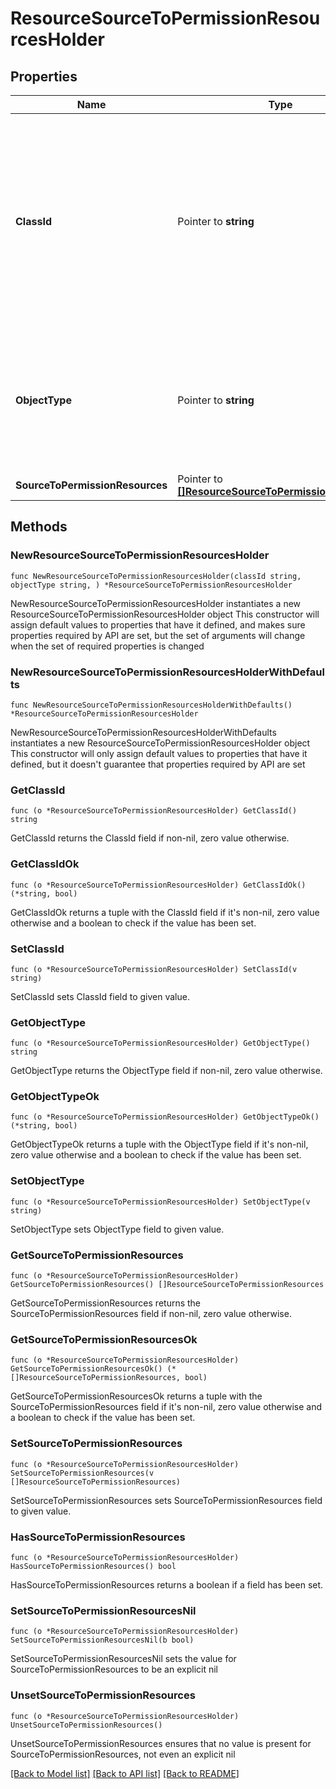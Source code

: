 # ResourceSourceToPermissionResourcesHolder

## Properties

Name | Type | Description | Notes
------------ | ------------- | ------------- | -------------
**ClassId** | Pointer to **string** | The fully-qualified name of the instantiated, concrete type. This property is used as a discriminator to identify the type of the payload when marshaling and unmarshaling data. | [default to "resource.SourceToPermissionResourcesHolder"]
**ObjectType** | Pointer to **string** | The fully-qualified name of the instantiated, concrete type. The value should be the same as the &#39;ClassId&#39; property. | [default to "resource.SourceToPermissionResourcesHolder"]
**SourceToPermissionResources** | Pointer to [**[]ResourceSourceToPermissionResources**](ResourceSourceToPermissionResources.md) |  | [optional] 

## Methods

### NewResourceSourceToPermissionResourcesHolder

`func NewResourceSourceToPermissionResourcesHolder(classId string, objectType string, ) *ResourceSourceToPermissionResourcesHolder`

NewResourceSourceToPermissionResourcesHolder instantiates a new ResourceSourceToPermissionResourcesHolder object
This constructor will assign default values to properties that have it defined,
and makes sure properties required by API are set, but the set of arguments
will change when the set of required properties is changed

### NewResourceSourceToPermissionResourcesHolderWithDefaults

`func NewResourceSourceToPermissionResourcesHolderWithDefaults() *ResourceSourceToPermissionResourcesHolder`

NewResourceSourceToPermissionResourcesHolderWithDefaults instantiates a new ResourceSourceToPermissionResourcesHolder object
This constructor will only assign default values to properties that have it defined,
but it doesn't guarantee that properties required by API are set

### GetClassId

`func (o *ResourceSourceToPermissionResourcesHolder) GetClassId() string`

GetClassId returns the ClassId field if non-nil, zero value otherwise.

### GetClassIdOk

`func (o *ResourceSourceToPermissionResourcesHolder) GetClassIdOk() (*string, bool)`

GetClassIdOk returns a tuple with the ClassId field if it's non-nil, zero value otherwise
and a boolean to check if the value has been set.

### SetClassId

`func (o *ResourceSourceToPermissionResourcesHolder) SetClassId(v string)`

SetClassId sets ClassId field to given value.


### GetObjectType

`func (o *ResourceSourceToPermissionResourcesHolder) GetObjectType() string`

GetObjectType returns the ObjectType field if non-nil, zero value otherwise.

### GetObjectTypeOk

`func (o *ResourceSourceToPermissionResourcesHolder) GetObjectTypeOk() (*string, bool)`

GetObjectTypeOk returns a tuple with the ObjectType field if it's non-nil, zero value otherwise
and a boolean to check if the value has been set.

### SetObjectType

`func (o *ResourceSourceToPermissionResourcesHolder) SetObjectType(v string)`

SetObjectType sets ObjectType field to given value.


### GetSourceToPermissionResources

`func (o *ResourceSourceToPermissionResourcesHolder) GetSourceToPermissionResources() []ResourceSourceToPermissionResources`

GetSourceToPermissionResources returns the SourceToPermissionResources field if non-nil, zero value otherwise.

### GetSourceToPermissionResourcesOk

`func (o *ResourceSourceToPermissionResourcesHolder) GetSourceToPermissionResourcesOk() (*[]ResourceSourceToPermissionResources, bool)`

GetSourceToPermissionResourcesOk returns a tuple with the SourceToPermissionResources field if it's non-nil, zero value otherwise
and a boolean to check if the value has been set.

### SetSourceToPermissionResources

`func (o *ResourceSourceToPermissionResourcesHolder) SetSourceToPermissionResources(v []ResourceSourceToPermissionResources)`

SetSourceToPermissionResources sets SourceToPermissionResources field to given value.

### HasSourceToPermissionResources

`func (o *ResourceSourceToPermissionResourcesHolder) HasSourceToPermissionResources() bool`

HasSourceToPermissionResources returns a boolean if a field has been set.

### SetSourceToPermissionResourcesNil

`func (o *ResourceSourceToPermissionResourcesHolder) SetSourceToPermissionResourcesNil(b bool)`

 SetSourceToPermissionResourcesNil sets the value for SourceToPermissionResources to be an explicit nil

### UnsetSourceToPermissionResources
`func (o *ResourceSourceToPermissionResourcesHolder) UnsetSourceToPermissionResources()`

UnsetSourceToPermissionResources ensures that no value is present for SourceToPermissionResources, not even an explicit nil

[[Back to Model list]](../README.md#documentation-for-models) [[Back to API list]](../README.md#documentation-for-api-endpoints) [[Back to README]](../README.md)



